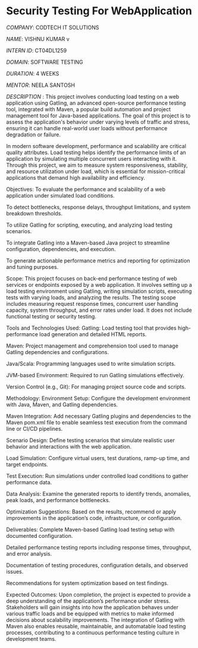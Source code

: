 # Security Testing For WebApplication

*COMPANY*:  CODTECH IT SOLUTIONS

*NAME*: VISHNU KUMAR v

*INTERN ID*: CT04DL1259

*DOMAIN*: SOFTWARE TESTING

*DURATION*: 4 WEEKS

*MENTOR*: NEELA SANTOSH

*DESCRIPTION* :
    This project involves conducting load testing on a web application using Gatling, an advanced open-source performance testing tool, integrated with Maven, a popular build automation and project management tool for Java-based applications. The goal of this project is to assess the application's behavior under varying levels of traffic and stress, ensuring it can handle real-world user loads without performance degradation or failure.

In modern software development, performance and scalability are critical quality attributes. Load testing helps identify the performance limits of an application by simulating multiple concurrent users interacting with it. Through this project, we aim to measure system responsiveness, stability, and resource utilization under load, which is essential for mission-critical applications that demand high availability and efficiency.

Objectives:
To evaluate the performance and scalability of a web application under simulated load conditions.

To detect bottlenecks, response delays, throughput limitations, and system breakdown thresholds.

To utilize Gatling for scripting, executing, and analyzing load testing scenarios.

To integrate Gatling into a Maven-based Java project to streamline configuration, dependencies, and execution.

To generate actionable performance metrics and reporting for optimization and tuning purposes.

Scope:
This project focuses on back-end performance testing of web services or endpoints exposed by a web application. It involves setting up a load testing environment using Gatling, writing simulation scripts, executing tests with varying loads, and analyzing the results. The testing scope includes measuring request response times, concurrent user handling capacity, system throughput, and error rates under load. It does not include functional testing or security testing.

Tools and Technologies Used:
Gatling: Load testing tool that provides high-performance load generation and detailed HTML reports.

Maven: Project management and comprehension tool used to manage Gatling dependencies and configurations.

Java/Scala: Programming languages used to write simulation scripts.

JVM-based Environment: Required to run Gatling simulations effectively.

Version Control (e.g., Git): For managing project source code and scripts.

Methodology:
Environment Setup: Configure the development environment with Java, Maven, and Gatling dependencies.

Maven Integration: Add necessary Gatling plugins and dependencies to the Maven pom.xml file to enable seamless test execution from the command line or CI/CD pipelines.

Scenario Design: Define testing scenarios that simulate realistic user behavior and interactions with the web application.

Load Simulation: Configure virtual users, test durations, ramp-up time, and target endpoints.

Test Execution: Run simulations under controlled load conditions to gather performance data.

Data Analysis: Examine the generated reports to identify trends, anomalies, peak loads, and performance bottlenecks.

Optimization Suggestions: Based on the results, recommend or apply improvements in the application’s code, infrastructure, or configuration.

Deliverables:
Complete Maven-based Gatling load testing setup with documented configuration.

Detailed performance testing reports including response times, throughput, and error analysis.

Documentation of testing procedures, configuration details, and observed issues.

Recommendations for system optimization based on test findings.

Expected Outcomes:
  Upon completion, the project is expected to provide a deep understanding of the application’s performance under stress. Stakeholders will gain insights into how the application behaves under various traffic loads and be equipped with metrics to make informed decisions about scalability improvements. The integration of Gatling with Maven also enables reusable, maintainable, and automatable load testing processes, contributing to a continuous performance testing culture in development teams.
